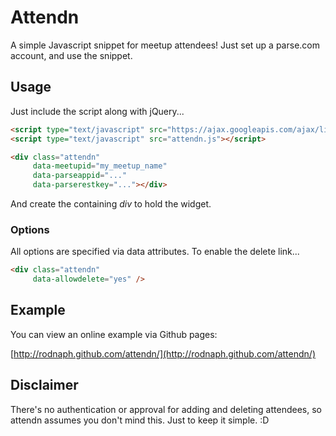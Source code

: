 
# Attendn

A simple Javascript snippet for meetup attendees!  Just set up a parse.com account, and use the snippet.

## Usage

Just include the script along with jQuery...

```html
<script type="text/javascript" src="https://ajax.googleapis.com/ajax/libs/jquery/1.7.1/jquery.min.js"></script>
<script type="text/javascript" src="attendn.js"></script>

<div class="attendn"
     data-meetupid="my_meetup_name"
     data-parseappid="..."
     data-parserestkey="..."></div>
```

And create the containing *div* to hold the widget.

### Options

All options are specified via data attributes.  To enable the delete
link...

```html
<div class="attendn"
     data-allowdelete="yes" />
```

## Example

You can view an online example via Github pages:

[http://rodnaph.github.com/attendn/](http://rodnaph.github.com/attendn/)

## Disclaimer

There's no authentication or approval for adding and deleting attendees, so attendn
assumes you don't mind this.  Just to keep it simple. :D

